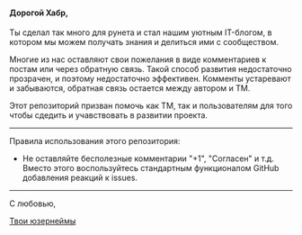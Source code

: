#### Дорогой Хабр,

Ты сделал так много для рунета и стал нашим уютным IT-блогом, в котором мы можем получать знания и делиться ими с сообществом.

Многие из нас оставляют свои пожелания в виде комментариев к постам или через обратную связь.
Такой способ развития недостаточно прозрачен, и поэтому недостаточно эффективен.
Комменты устаревают и забываются, обратная связь остается между автором и ТМ.

Этот репозиторий призван помочь как ТМ, так и пользователям для того чтобы сдедить и учавствовать в развитии проекта.

---

Правила использования этого репозитория:

- Не оставляйте бесполезные комментарии "+1", "Согласен" и т.д. Вместо этого воспользуйтесь стандартным функционалом GitHub добавления реакций к issues.

---

С любовью,

[Твои юзернеймы](https://habrahabr.ru/users/)
